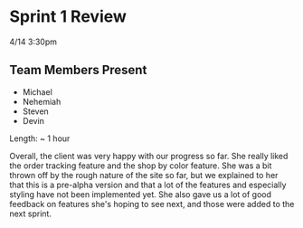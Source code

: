 # Sprint 1 Review

4/14 3:30pm

## Team Members Present

- Michael
- Nehemiah
- Steven
- Devin

Length: ~ 1 hour

Overall, the client was very happy with our progress so far. She really liked the order tracking feature and the shop by color feature. She was a bit thrown off by the rough nature of the site so far, but we explained to her that this is a pre-alpha version and that a lot of the features and especially styling have not been implemented yet. She also gave us a lot of good feedback on features she's hoping to see next, and those were added to the next sprint.
